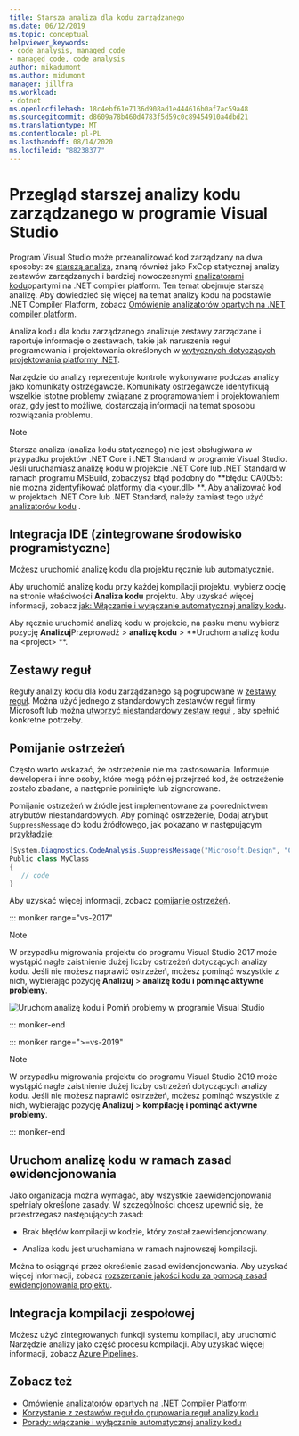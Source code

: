 ```yaml
---
title: Starsza analiza dla kodu zarządzanego
ms.date: 06/12/2019
ms.topic: conceptual
helpviewer_keywords:
- code analysis, managed code
- managed code, code analysis
author: mikadumont
ms.author: midumont
manager: jillfra
ms.workload:
- dotnet
ms.openlocfilehash: 18c4ebf61e7136d908ad1e444616b0af7ac59a48
ms.sourcegitcommit: d8609a78b460d4783f5d59c0c89454910a4dbd21
ms.translationtype: MT
ms.contentlocale: pl-PL
ms.lasthandoff: 08/14/2020
ms.locfileid: "88238377"
---
```

# <a name="overview-of-legacy-analysis-for-managed-code-in-visual-studio"></a>Przegląd starszej analizy kodu zarządzanego w programie Visual Studio

Program Visual Studio może przeanalizować kod zarządzany na dwa sposoby: ze [starszą analizą](../code-quality/walkthrough-analyzing-managed-code-for-code-defects.md), znaną również jako FxCop statycznej analizy zestawów zarządzanych i bardziej nowoczesnymi [analizatorami kodu](../code-quality/roslyn-analyzers-overview.md)opartymi na .NET compiler platform. Ten temat obejmuje starszą analizę. Aby dowiedzieć się więcej na temat analizy kodu na podstawie .NET Compiler Platform, zobacz [Omówienie analizatorów opartych na .NET compiler platform](../code-quality/roslyn-analyzers-overview.md).

Analiza kodu dla kodu zarządzanego analizuje zestawy zarządzane i raportuje informacje o zestawach, takie jak naruszenia reguł programowania i projektowania określonych w [wytycznych dotyczących projektowania platformy .NET](/dotnet/standard/design-guidelines/).

Narzędzie do analizy reprezentuje kontrole wykonywane podczas analizy jako komunikaty ostrzegawcze. Komunikaty ostrzegawcze identyfikują wszelkie istotne problemy związane z programowaniem i projektowaniem oraz, gdy jest to możliwe, dostarczają informacji na temat sposobu rozwiązania problemu.

> [!NOTE]
> Starsza analiza (analiza kodu statycznego) nie jest obsługiwana w przypadku projektów .NET Core i .NET Standard w programie Visual Studio. Jeśli uruchamiasz analizę kodu w projekcie .NET Core lub .NET Standard w ramach programu MSBuild, zobaczysz błąd podobny do **błędu: CA0055: nie można zidentyfikować platformy dla \<your.dll> **. Aby analizować kod w projektach .NET Core lub .NET Standard, należy zamiast tego użyć [analizatorów kodu](../code-quality/roslyn-analyzers-overview.md) .

## <a name="ide-integrated-development-environment-integration"></a>Integracja IDE (zintegrowane środowisko programistyczne)

Możesz uruchomić analizę kodu dla projektu ręcznie lub automatycznie.

Aby uruchomić analizę kodu przy każdej kompilacji projektu, wybierz opcję na stronie właściwości **Analiza kodu** projektu. Aby uzyskać więcej informacji, zobacz [jak: Włączanie i wyłączanie automatycznej analizy kodu](../code-quality/how-to-enable-and-disable-automatic-code-analysis-for-managed-code.md).

Aby ręcznie uruchomić analizę kodu w projekcie, na pasku menu wybierz pozycję **Analizuj**Przeprowadź  >  **analizę kodu**  >  **Uruchom analizę kodu na \<project> **.

## <a name="rule-sets"></a>Zestawy reguł

Reguły analizy kodu dla kodu zarządzanego są pogrupowane w [zestawy reguł](../code-quality/using-rule-sets-to-group-code-analysis-rules.md). Można użyć jednego z standardowych zestawów reguł firmy Microsoft lub można [utworzyć niestandardowy zestaw reguł](../code-quality/how-to-create-a-custom-rule-set.md) , aby spełnić konkretne potrzeby.

## <a name="suppress-warnings"></a>Pomijanie ostrzeżeń

Często warto wskazać, że ostrzeżenie nie ma zastosowania. Informuje dewelopera i inne osoby, które mogą później przejrzeć kod, że ostrzeżenie zostało zbadane, a następnie pominięte lub zignorowane.

Pomijanie ostrzeżeń w źródle jest implementowane za poorednictwem atrybutów niestandardowych. Aby pominąć ostrzeżenie, Dodaj atrybut `SuppressMessage` do kodu źródłowego, jak pokazano w następującym przykładzie:

```csharp
[System.Diagnostics.CodeAnalysis.SuppressMessage("Microsoft.Design", "CA1039:ListsAreStrongTyped")]
Public class MyClass
{
   // code
}
```

Aby uzyskać więcej informacji, zobacz [pomijanie ostrzeżeń](../code-quality/in-source-suppression-overview.md).

::: moniker range="vs-2017"

> [!NOTE]
> W przypadku migrowania projektu do programu Visual Studio 2017 może wystąpić nagłe zaistnienie dużej liczby ostrzeżeń dotyczących analizy kodu. Jeśli nie możesz naprawić ostrzeżeń, możesz pominąć wszystkie z nich, wybierając pozycję **Analizuj**  >  **analizę kodu i pominąć aktywne problemy**.
>
> ![Uruchom analizę kodu i Pomiń problemy w programie Visual Studio](media/suppress-active-issues.png)

::: moniker-end

::: moniker range=">=vs-2019"

> [!NOTE]
> W przypadku migrowania projektu do programu Visual Studio 2019 może wystąpić nagłe zaistnienie dużej liczby ostrzeżeń dotyczących analizy kodu. Jeśli nie możesz naprawić ostrzeżeń, możesz pominąć wszystkie z nich, wybierając pozycję **Analizuj**  >  **kompilację i pominąć aktywne problemy**.

::: moniker-end

## <a name="run-code-analysis-as-part-of-check-in-policy"></a>Uruchom analizę kodu w ramach zasad ewidencjonowania

Jako organizacja można wymagać, aby wszystkie zaewidencjonowania spełniały określone zasady. W szczególności chcesz upewnić się, że przestrzegasz następujących zasad:

- Brak błędów kompilacji w kodzie, który został zaewidencjonowany.

- Analiza kodu jest uruchamiana w ramach najnowszej kompilacji.

Można to osiągnąć przez określenie zasad ewidencjonowania. Aby uzyskać więcej informacji, zobacz [rozszerzanie jakości kodu za pomocą zasad ewidencjonowania projektu](../code-quality/how-to-create-or-update-standard-code-analysis-check-in-policies.md).

## <a name="team-build-integration"></a>Integracja kompilacji zespołowej

Możesz użyć zintegrowanych funkcji systemu kompilacji, aby uruchomić Narzędzie analizy jako część procesu kompilacji. Aby uzyskać więcej informacji, zobacz [Azure Pipelines](/azure/devops/pipelines/index?view=vsts).

## <a name="see-also"></a>Zobacz też

- [Omówienie analizatorów opartych na .NET Compiler Platform](../code-quality/roslyn-analyzers-overview.md)
- [Korzystanie z zestawów reguł do grupowania reguł analizy kodu](../code-quality/using-rule-sets-to-group-code-analysis-rules.md)
- [Porady: włączanie i wyłączanie automatycznej analizy kodu](../code-quality/how-to-enable-and-disable-automatic-code-analysis-for-managed-code.md)
